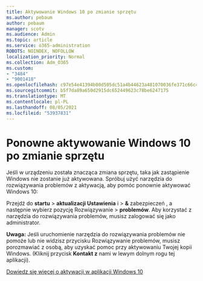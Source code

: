 ```yaml
---
title: Aktywowanie Windows 10 po zmianie sprzętu
ms.author: pebaum
author: pebaum
manager: scotv
ms.audience: Admin
ms.topic: article
ms.service: o365-administration
ROBOTS: NOINDEX, NOFOLLOW
localization_priority: Normal
ms.collection: Adm_O365
ms.custom:
- "3484"
- "9001418"
ms.openlocfilehash: c97e54e41394b00d505dc51a4b44623a481070036fe371c66c4bba5afd362663
ms.sourcegitcommit: b5f7da89a650d2915dc652449623c78be6247175
ms.translationtype: MT
ms.contentlocale: pl-PL
ms.lasthandoff: 08/05/2021
ms.locfileid: "53937831"
---
```

# <a name="reactivating-windows-10-after-a-hardware-change"></a>Ponowne aktywowanie Windows 10 po zmianie sprzętu

Jeśli w urządzeniu została znacząca zmiana sprzętu, taka jak zastąpienie Windows nie zostanie już aktywowana. Spróbuj użyć narzędzia do rozwiązywania problemów z aktywacją, aby pomóc ponownie aktywować Windows 10:

Przejdź do **startu**  >  **aktualizacji Ustawienia** i  >  **&** zabezpieczeń , a następnie wybierz pozycję Rozwiązywanie  >   **problemów**. Aby korzystać z narzędzia do rozwiązywania problemów, musisz zalogować się jako administrator.

**Uwaga:** Jeśli uruchomienie narzędzia do rozwiązywania problemów nie pomoże  lub nie widzisz przycisku Rozwiązywanie problemów, musisz porozmawiać z osobą, aby uzyskać pomoc przy aktywowaniu Twojej kopii Windows. (Kliknij przycisk **Kontakt z** nami w lewym dolnym rogu tej aplikacji).

[Dowiedz się więcej o aktywacji w aplikacji Windows 10](https://support.microsoft.com/help/12440/windows-10-activate)
